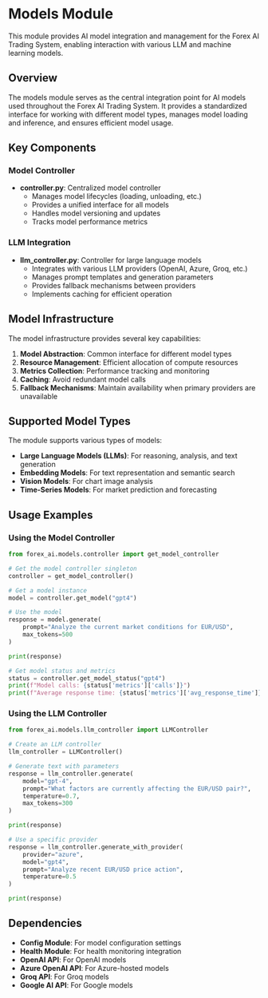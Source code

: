 # Models Module

This module provides AI model integration and management for the Forex AI Trading System, enabling interaction with various LLM and machine learning models.

## Overview

The models module serves as the central integration point for AI models used throughout the Forex AI Trading System. It provides a standardized interface for working with different model types, manages model loading and inference, and ensures efficient model usage.

## Key Components

### Model Controller

- **controller.py**: Centralized model controller
  - Manages model lifecycles (loading, unloading, etc.)
  - Provides a unified interface for all models
  - Handles model versioning and updates
  - Tracks model performance metrics

### LLM Integration

- **llm_controller.py**: Controller for large language models
  - Integrates with various LLM providers (OpenAI, Azure, Groq, etc.)
  - Manages prompt templates and generation parameters
  - Provides fallback mechanisms between providers
  - Implements caching for efficient operation

## Model Infrastructure

The model infrastructure provides several key capabilities:

1. **Model Abstraction**: Common interface for different model types
2. **Resource Management**: Efficient allocation of compute resources
3. **Metrics Collection**: Performance tracking and monitoring
4. **Caching**: Avoid redundant model calls
5. **Fallback Mechanisms**: Maintain availability when primary providers are unavailable

## Supported Model Types

The module supports various types of models:

- **Large Language Models (LLMs)**: For reasoning, analysis, and text generation
- **Embedding Models**: For text representation and semantic search
- **Vision Models**: For chart image analysis
- **Time-Series Models**: For market prediction and forecasting

## Usage Examples

### Using the Model Controller

```python
from forex_ai.models.controller import get_model_controller

# Get the model controller singleton
controller = get_model_controller()

# Get a model instance
model = controller.get_model("gpt4")

# Use the model
response = model.generate(
    prompt="Analyze the current market conditions for EUR/USD",
    max_tokens=500
)

print(response)

# Get model status and metrics
status = controller.get_model_status("gpt4")
print(f"Model calls: {status['metrics']['calls']}")
print(f"Average response time: {status['metrics']['avg_response_time']}s")
```

### Using the LLM Controller

```python
from forex_ai.models.llm_controller import LLMController

# Create an LLM controller
llm_controller = LLMController()

# Generate text with parameters
response = llm_controller.generate(
    model="gpt-4",
    prompt="What factors are currently affecting the EUR/USD pair?",
    temperature=0.7,
    max_tokens=300
)

print(response)

# Use a specific provider
response = llm_controller.generate_with_provider(
    provider="azure",
    model="gpt4",
    prompt="Analyze recent EUR/USD price action",
    temperature=0.5
)

print(response)
```

## Dependencies

- **Config Module**: For model configuration settings
- **Health Module**: For health monitoring integration
- **OpenAI API**: For OpenAI models
- **Azure OpenAI API**: For Azure-hosted models
- **Groq API**: For Groq models
- **Google AI API**: For Google models 